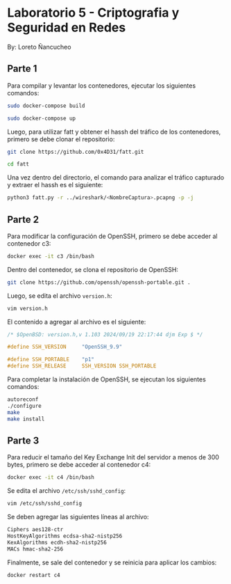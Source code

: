 # Laboratorio 5 - Criptografia y Seguridad en Redes

By: Loreto Ñancucheo

## Parte 1

Para compilar y levantar los contenedores, ejecutar los siguientes comandos:

```bash
sudo docker-compose build
```

```bash
sudo docker-compose up
```

Luego, para utilizar fatt y obtener el hassh del tráfico de los contenedores, primero se debe clonar el repositorio:

```bash
git clone https://github.com/0x4D31/fatt.git
```

```bash 
cd fatt
```

Una vez dentro del directorio, el comando para analizar el tráfico capturado y extraer el hassh es el siguiente:

```bash
python3 fatt.py -r ../wireshark/<NombreCaptura>.pcapng -p -j
```

## Parte 2

Para modificar la configuración de OpenSSH, primero se debe acceder al contenedor c3:

```bash
docker exec -it c3 /bin/bash
```

Dentro del contenedor, se clona el repositorio de OpenSSH:

```bash
git clone https://github.com/openssh/openssh-portable.git .
```

Luego, se edita el archivo `version.h`:

```bash
vim version.h
```

El contenido a agregar al archivo es el siguiente:

```c
/* $OpenBSD: version.h,v 1.103 2024/09/19 22:17:44 djm Exp $ */

#define SSH_VERSION     "OpenSSH_9.9"

#define SSH_PORTABLE    "p1"
#define SSH_RELEASE     SSH_VERSION SSH_PORTABLE
```

Para completar la instalación de OpenSSH, se ejecutan los siguientes comandos:


```bash
autoreconf
./configure 
make 
make install
```

## Parte 3

Para reducir el tamaño del Key Exchange Init del servidor a menos de 300 bytes, primero se debe acceder al contenedor c4:

```bash
docker exec -it c4 /bin/bash
``` 

Se edita el archivo `/etc/ssh/sshd_config`:

```bash
vim /etc/ssh/sshd_config
```

Se deben agregar las siguientes líneas al archivo:

```txt
Ciphers aes128-ctr
HostKeyAlgorithms ecdsa-sha2-nistp256
KexAlgorithms ecdh-sha2-nistp256
MACs hmac-sha2-256
```

Finalmente, se sale del contenedor y se reinicia para aplicar los cambios:

```bash
docker restart c4
```
